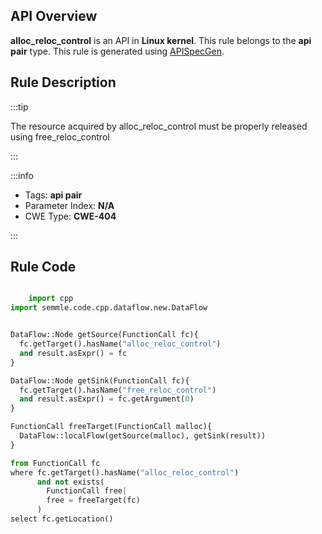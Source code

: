 ---
---


## API Overview
**alloc_reloc_control** is an API in **Linux kernel**. This rule belongs to the **api pair** type. This rule is generated using [APISpecGen](../../tools/APISpecGen).
## Rule Description

:::tip

The resource acquired by alloc_reloc_control must be properly released using free_reloc_control

:::

:::info

- Tags: **api pair**
- Parameter Index: **N/A**
- CWE Type: **CWE-404**

:::

## Rule Code
```python

    import cpp
import semmle.code.cpp.dataflow.new.DataFlow


DataFlow::Node getSource(FunctionCall fc){
  fc.getTarget().hasName("alloc_reloc_control")
  and result.asExpr() = fc
}

DataFlow::Node getSink(FunctionCall fc){
  fc.getTarget().hasName("free_reloc_control")
  and result.asExpr() = fc.getArgument(0)
}

FunctionCall freeTarget(FunctionCall malloc){
  DataFlow::localFlow(getSource(malloc), getSink(result))
}

from FunctionCall fc
where fc.getTarget().hasName("alloc_reloc_control")
      and not exists(
        FunctionCall free| 
        free = freeTarget(fc)
      )
select fc.getLocation()

    
```